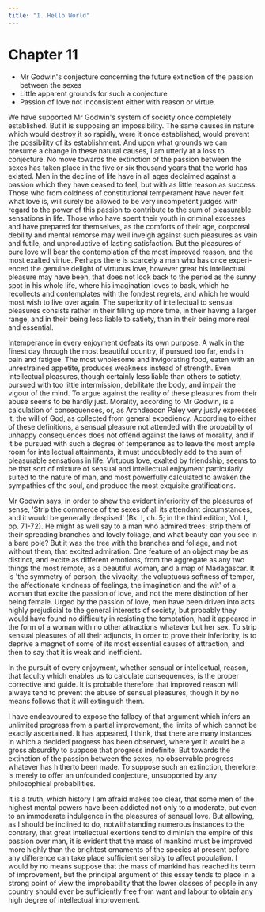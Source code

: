```yaml
---
title: "1. Hello World"
---
```


# Chapter 11

- Mr Godwin's conjecture concerning the fu­ture extinction of the passion between the sexes
- Little apparent grounds for such a conjecture
- Passion of love not inconsistent either with reason or virtue.

We have supported Mr Godwin's system of society once com­pletely
established. But it is supposing an impossibility. The same causes in
nature which would destroy it so rapidly, were it once es­tablished,
would prevent the possibility of its establishment. And upon what
grounds we can presume a change in these natural causes, I am utterly at
a loss to conjecture. No move towards the extinction of the passion
between the sexes has taken place in the five or six thousand years that
the world has existed. Men in the decline of life have in all ages
declaimed against a passion which they have ceased to feel, but with as
little reason as success. Those who from coldness of constitutional
temperament have never felt what love is, will surely be allowed to be
very incompetent judges with regard to the power of this passion to
contribute to the sum of pleasurable sensations in life. Those who have
spent their youth in criminal excesses and have prepared for themselves,
as the com­forts of their age, corporeal debility and mental remorse may
well inveigh against such pleasures as vain and futile, and
unproduc­tive of lasting satisfaction. But the pleasures of pure love
will bear the contemplation of the most improved reason, and the most
ex­alted virtue. Perhaps there is scarcely a man who has once
experi­enced the genuine delight of virtuous love, however great his
intel­lectual pleasure may have been, that does not look back to the
pe­riod as the sunny spot in his whole life, where his imagination loves
to bask, which he recollects and contemplates with the fond­est regrets,
and which he would most wish to live over again. The superiority of
intellectual to sensual pleasures consists rather in their filling up
more time, in their having a larger range, and in their being less
liable to satiety, than in their being more real and essential.

Intemperance in every enjoyment defeats its own purpose. A walk in the
finest day through the most beautiful country, if pur­sued too far, ends
in pain and fatigue. The most wholesome and in­vigorating food, eaten
with an unrestrained appetite, produces weakness instead of strength.
Even intellectual pleasures, though certainly less liable than others to
satiety, pursued with too little intermission, debilitate the body, and
impair the vigour of the mind. To argue against the reality of these
pleasures from their abuse seems to be hardly just. Morality, according
to Mr Godwin, is a calculation of consequences, or, as Archdeacon Paley
very justly expresses it, the will of God, as collected from general
expediency. According to either of these definitions, a sensual pleasure
not at­tended with the probability of unhappy consequences does not
of­fend against the laws of morality, and if it be pursued with such a
degree of temperance as to leave the most ample room for intellec­tual
attainments, it must undoubtedly add to the sum of pleasur­able
sensations in life. Virtuous love, exalted by friendship, seems to be
that sort of mixture of sensual and intellectual enjoyment particularly
suited to the nature of man, and most powerfully cal­culated to awaken
the sympathies of the soul, and produce the most exquisite
gratifications.

Mr Godwin says, in order to shew the evident inferiority of the
pleasures of sense, 'Strip the commerce of the sexes of all its
attendant circumstances, and it would be generally despised' (Bk. I,
ch. 5; in the third edition, Vol. I, pp. 71-72). He might as well say to
a man who admired trees: strip them of their spreading branches and
lovely foliage, and what beauty can you see in a bare pole? But it was
the tree with the branches and foliage, and not without them, that
excited admiration. One feature of an object may be as distinct, and
excite as different emotions, from the ag­gregate as any two things the
most remote, as a beautiful woman, and a map of Madagascar. It is 'the
symmetry of person, the vivac­ity, the voluptuous softness of temper,
the affectionate kind­ness of feelings, the imagination and the wit' of
a woman that ex­cite the passion of love, and not the mere distinction
of her being female. Urged by the passion of love, men have been driven
into acts highly prejudicial to the general interests of society, but
proba­bly they would have found no difficulty in resisting the
temp­tation, had it appeared in the form of a woman with no other
at­tractions whatever but her sex. To strip sensual pleasures of all
their adjuncts, in order to prove their inferiority, is to deprive a
magnet of some of its most essential causes of attraction, and then to
say that it is weak and inefficient.

In the pursuit of every enjoyment, whether sensual or intel­lectual,
reason, that faculty which enables us to calculate conse­quences, is the
proper corrective and guide. It is probable therefore that improved
reason will always tend to prevent the abuse of sen­sual pleasures,
though it by no means follows that it will extin­guish them.

I have endeavoured to expose the fallacy of that argument which infers
an unlimited progress from a partial improvement, the limits of which
cannot be exactly ascertained. It has appeared, I think, that there are
many instances in which a decided progress has been observed, where yet
it would be a gross absurdity to sup­pose that progress indefinite. But
towards the extinction of the passion between the sexes, no observable
progress whatever has hitherto been made. To suppose such an extinction,
therefore, is merely to offer an unfounded conjecture, unsupported by
any philosophical probabilities.

It is a truth, which history I am afraid makes too clear, that some men
of the highest mental powers have been addicted not only to a moderate,
but even to an immoderate indulgence in the pleasures of sensual love.
But allowing, as I should be inclined to do, notwithstanding numerous
instances to the contrary, that great intellectual exertions tend to
diminish the empire of this passion over man, it is evident that the
mass of mankind must be improved more highly than the brightest
ornaments of the species at present before any difference can take place
sufficient sensibly to affect population. I would by no means suppose
that the mass of mankind has reached its term of improvement, but the
principal argument of this essay tends to place in a strong point of
view the improbability that the lower classes of people in any country
should ever be sufficiently free from want and labour to obtain any high
degree of intellectual improvement.


